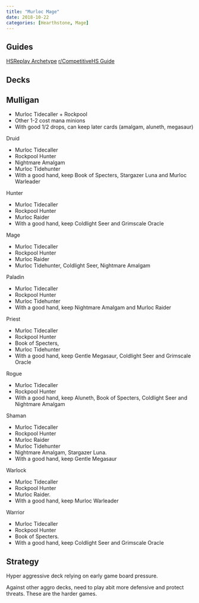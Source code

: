 ```yaml
---
title: "Murloc Mage"
date: 2018-10-22
categories: [Hearthstone, Mage]
---
```


## Guides

[HSReplay Archetype](https://hsreplay.net/archetypes/235/murloc-mage)
[r/CompetitiveHS Guide](https://www.reddit.com/r/CompetitiveHS/comments/9q52jw/a_new_hope_for_aggro_mage_murloc_mage_deck_guide/)

## Decks

## Mulligan

- Murloc Tidecaller + Rockpool
- Other 1-2 cost mana minions
- With good 1/2 drops, can keep later cards (amalgam, aluneth, megasaur)

Druid
- Murloc Tidecaller
- Rockpool Hunter
- Nightmare Amalgam
- Murloc Tidehunter
- With a good hand, keep Book of Specters, Stargazer Luna and Murloc Warleader

Hunter
- Murloc Tidecaller
- Rockpool Hunter
- Murloc Raider
- With a good hand, keep Coldlight Seer and Grimscale Oracle

Mage
- Murloc Tidecaller
- Rockpool Hunter
- Murloc Raider
- Murloc Tidehunter, Coldlight Seer, Nightmare Amalgam

Paladin
- Murloc Tidecaller
- Rockpool Hunter
- Murloc Tidehunter
- With a good hand, keep Nightmare Amalgam and Murloc Raider

Priest
- Murloc Tidecaller
- Rockpool Hunter
- Book of Specters, 
- Murloc Tidehunter
- With a good hand, keep Gentle Megasaur, Coldlight Seer and Grimscale Oracle

Rogue
- Murloc Tidecaller
- Rockpool Hunter
- With a good hand, keep Aluneth, Book of Specters, Coldlight Seer and Nightmare Amalgam

Shaman
- Murloc Tidecaller
- Rockpool Hunter
- Murloc Raider
- Murloc Tidehunter
- Nightmare Amalgam, Stargazer Luna. 
- With a good hand, keep Gentle Megasaur

Warlock
- Murloc Tidecaller
- Rockpool Hunter
- Murloc Raider. 
- With a good hand, keep Murloc Warleader

Warrior
- Murloc Tidecaller
- Rockpool Hunter
- Book of Specters. 
- With a good hand, keep Coldlight Seer and Grimscale Oracle 

## Strategy

Hyper aggressive deck relying on early game board pressure.

Against other aggro decks, need to play abit more defensive and protect threats. These are the harder games.